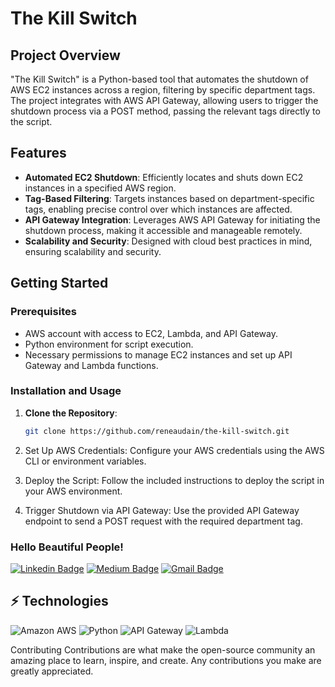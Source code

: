 # The Kill Switch

## Project Overview

"The Kill Switch" is a Python-based tool that automates the shutdown of AWS EC2 instances across a region, filtering by specific department tags. The project integrates with AWS API Gateway, allowing users to trigger the shutdown process via a POST method, passing the relevant tags directly to the script.

## Features

- **Automated EC2 Shutdown**: Efficiently locates and shuts down EC2 instances in a specified AWS region.
- **Tag-Based Filtering**: Targets instances based on department-specific tags, enabling precise control over which instances are affected.
- **API Gateway Integration**: Leverages AWS API Gateway for initiating the shutdown process, making it accessible and manageable remotely.
- **Scalability and Security**: Designed with cloud best practices in mind, ensuring scalability and security.

## Getting Started

### Prerequisites

- AWS account with access to EC2, Lambda, and API Gateway.
- Python environment for script execution.
- Necessary permissions to manage EC2 instances and set up API Gateway and Lambda functions.

### Installation and Usage

1. **Clone the Repository**: 
   ```bash
   git clone https://github.com/reneaudain/the-kill-switch.git
2. Set Up AWS Credentials:
   Configure your AWS credentials using the AWS CLI or environment variables.

3. Deploy the Script:
   Follow the included instructions to deploy the script in your AWS environment.

4. Trigger Shutdown via API Gateway:
   Use the provided API Gateway endpoint to send a POST request with the required department tag.

### Hello Beautiful People!

[![Linkedin Badge](https://img.shields.io/badge/-Rene%20Audain-blue?style=flat-square&logo=Linkedin&logoColor=white&link=https://www.linkedin.com/in/rene-audain/)](https://www.linkedin.com/in/rene-audain/)
[![Medium Badge](https://img.shields.io/badge/Rene%20Audain-12100E?style=flat-square&logo=medium&logoColor=white&link=https://medium.com/@rene.audain)](https://medium.com/@rene.audain)
[![Gmail Badge](https://img.shields.io/badge/-rene.audain@gmail.com-c14438?style=flat-square&logo=Gmail&logoColor=white&link=mailto:rene.audain@gmail.com)](mailto:rene.audain@gmail.com)

## ⚡ Technologies

![Amazon AWS](https://img.shields.io/badge/Amazon%20AWS-232F3E?style=flat-square&logo=amazon-aws)
![Python](https://img.shields.io/badge/-Python-black?style=flat-square&logo=Python)
![API Gateway](https://img.shields.io/badge/API%20Gateway-1E1E1E?style=flat-square&logo=amazonaws&logoColor=white)
![Lambda](https://img.shields.io/badge/Lambda-FF9900?style=flat-square&logo=awslambda&logoColor=white)

Contributing
Contributions are what make the open-source community an amazing place to learn, inspire, and create. Any contributions you make are greatly appreciated.

